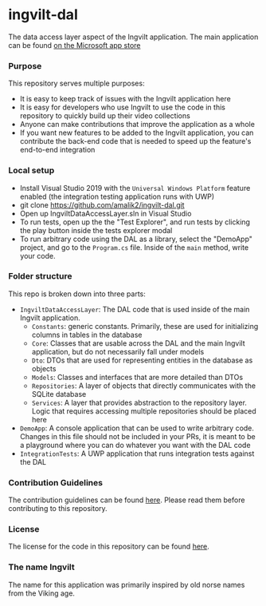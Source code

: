 # ingvilt-dal
The data access layer aspect of the Ingvilt application. The main application can be found [on the Microsoft app store](https://www.microsoft.com/en-ca/p/ingvilt/9p7jw80w0jjt#activetab=pivot:overviewtab)

### Purpose
This repository serves multiple purposes:
 - It is easy to keep track of issues with the Ingvilt application here
 - It is easy for developers who use Ingvilt to use the code in this repository to quickly build up their video collections
 - Anyone can make contributions that improve the application as a whole
 - If you want new features to be added to the Ingvilt application, you can contribute the back-end code that is needed to speed up the feature's end-to-end integration

### Local setup
 - Install Visual Studio 2019 with the `Universal Windows Platform` feature enabled (the integration testing application runs with UWP)
 - git clone https://github.com/amalik2/ingvilt-dal.git
 - Open up IngviltDataAccessLayer.sln in Visual Studio
 - To run tests, open up the the "Test Explorer", and run tests by clicking the play button inside the tests explorer modal
 - To run arbitrary code using the DAL as a library, select the "DemoApp" project, and go to the `Program.cs` file. Inside of the `main` method, write your code.

### Folder structure
This repo is broken down into three parts:
 - `IngviltDataAccessLayer`: The DAL code that is used inside of the main Ingvilt application.
    - `Constants`: generic constants. Primarily, these are used for initializing columns in tables in the database
    - `Core`: Classes that are usable across the DAL and the main Ingvilt application, but do not necessarily fall under models
    - `Dto`: DTOs that are used for representing entities in the database as objects
    - `Models`: Classes and interfaces that are more detailed than DTOs
    - `Repositories`: A layer of objects that directly communicates with the SQLite database
    - `Services`: A layer that provides abstraction to the repository layer. Logic that requires accessing multiple repositories should be placed here
 - `DemoApp`: A console application that can be used to write arbitrary code. Changes in this file should not be included in your PRs, it is meant to be a playground where you can do whatever you want with the DAL code
 - `IntegrationTests`: A UWP application that runs integration tests against the DAL

### Contribution Guidelines
The contribution guidelines can be found [here](CONTRIBUTING.md). Please read them before contributing to this repository.

### License
The license for the code in this repository can be found [here](LICENSE).

### The name Ingvilt
The name for this application was primarily inspired by old norse names from the Viking age.
